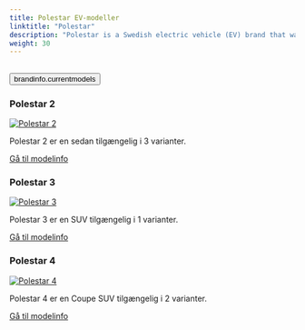 ```yaml
---
title: Polestar EV-modeller
linktitle: "Polestar"
description: "Polestar is a Swedish electric vehicle (EV) brand that was launched in 2017 as a standalone brand under the Volvo Car Group and its parent company, Geely Holding. Polestar's focus is on developing premium electric cars that combine cutting-edge technology, sustainable materials, and minimalist design."
weight: 30
---
```

<!-- markdownlint-disable MD033 -->
<!-- markdownlint-disable MD010 -->


<div class="accordion" id="accordionPanelsStayOpenExample">
    <div class="accordion-item">
        <h2 class="accordion-header">
            <button class="accordion-button" type="button" data-bs-toggle="collapse" data-bs-target="#panelsStayOpen-collapseOne" aria-expanded="true" aria-controls="panelsStayOpen-collapseOne">
                        brandinfo.currentmodels
            </button>
        </h2>
        <div id="panelsStayOpen-collapseOne" class="accordion-collapse collapse show">
            <div class="accordion-body">
    <div class="container p-3 mb-4 bg-body-tertiary rounded border">
        <h3>Polestar 2</h3>
        <div class="row">
            <div class="col col-12 col-md-6">
                <a href="2">
                    <img src="https://media.evkx.net/multimedia/models/polestar/2/2_long_range_single_motor/main_1_st.jpg" class="img-fluid" alt="Polestar 2" >
                </a>
            </div>
            <div class="col col-12 col-md-6"><p>
Polestar 2 er en sedan tilgængelig i 3 varianter.
</p>
	<a href="2/" class="btn btn-outline-primary" role="button">Gå til modelinfo</a>
		</div>
	</div>
</div>
    <div class="container p-3 mb-4 bg-body-tertiary rounded border">
        <h3>Polestar 3</h3>
        <div class="row">
            <div class="col col-12 col-md-6">
                <a href="3">
                    <img src="https://media.evkx.net/multimedia/models/polestar/3/3_long_range_dual_motor_performance/main_1_st.jpg" class="img-fluid" alt="Polestar 3" >
                </a>
            </div>
            <div class="col col-12 col-md-6"><p>
Polestar 3 er en SUV tilgængelig i 1 varianter.
</p>
	<a href="3/" class="btn btn-outline-primary" role="button">Gå til modelinfo</a>
		</div>
	</div>
</div>
    <div class="container p-3 mb-4 bg-body-tertiary rounded border">
        <h3>Polestar 4</h3>
        <div class="row">
            <div class="col col-12 col-md-6">
                <a href="4">
                    <img src="https://media.evkx.net/multimedia/models/polestar/4/4_long_range_dual_motor/main_1_st.jpg" class="img-fluid" alt="Polestar 4" >
                </a>
            </div>
            <div class="col col-12 col-md-6"><p>
Polestar 4 er en Coupe SUV tilgængelig i 2 varianter.
</p>
	<a href="4/" class="btn btn-outline-primary" role="button">Gå til modelinfo</a>
		</div>
	</div>
</div>
        </div>
    </div>
</div></div>
